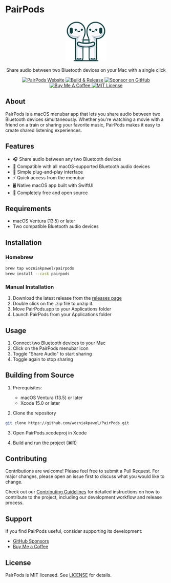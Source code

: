# PairPods

<p align="center">
  <img src="PairPods/Assets.xcassets/AppIcon.appiconset/icon_128x128.png" width="128" height="128" alt="PairPods Icon">
</p>

<p align="center">
  Share audio between two Bluetooth devices on your Mac with a single click
</p>

<p align="center">
  <a href="https://pairpods.app">
    <img src="https://img.shields.io/badge/Website-pairpods.app-blue.svg" alt="PairPods Website">
  </a>
  <a href="https://github.com/wozniakpawel/PairPods/actions/workflows/release.yml">
    <img src="https://github.com/wozniakpawel/PairPods/actions/workflows/release.yml/badge.svg" alt="Build & Release">
  </a>
  <a href="https://github.com/sponsors/wozniakpawel">
    <img src="https://img.shields.io/badge/Sponsor-GitHub-ea4aaa.svg" alt="Sponsor on GitHub">
  </a>
  <a href="https://www.buymeacoffee.com/wozniakpawel">
    <img src="https://img.shields.io/badge/Buy%20Me%20a%20Coffee-Support-yellow.svg" alt="Buy Me A Coffee">
  </a>
  <a href="LICENSE">
    <img src="https://img.shields.io/badge/License-MIT-blue.svg" alt="MIT License">
  </a>
</p>

## About

PairPods is a macOS menubar app that lets you share audio between two Bluetooth devices simultaneously. Whether you're watching a movie with a friend on a train or sharing your favorite music, PairPods makes it easy to create shared listening experiences.

## Features

- 🎧 Share audio between any two Bluetooth devices
- 🎵 Compatible with all macOS-supported Bluetooth audio devices
- 🔌 Simple plug-and-play interface
- ⚡️ Quick access from the menubar
- 🖥️ Native macOS app built with SwiftUI
- 💯 Completely free and open source

## Requirements

- macOS Ventura (13.5) or later
- Two compatible Bluetooth audio devices

## Installation

### Homebrew

```bash
brew tap wozniakpawel/pairpods
brew install --cask pairpods
```

### Manual Installation

1. Download the latest release from the [releases page](https://github.com/wozniakpawel/PairPods/releases)
2. Double click on the .zip file to unzip it.
3. Move PairPods.app to your Applications folder
4. Launch PairPods from your Applications folder

## Usage

1. Connect two Bluetooth devices to your Mac
2. Click on the PairPods menubar icon
3. Toggle "Share Audio" to start sharing
4. Toggle again to stop sharing

## Building from Source

1. Prerequisites:
   - macOS Ventura (13.5) or later
   - Xcode 15.0 or later

2. Clone the repository
```bash
git clone https://github.com/wozniakpawel/PairPods.git
```

3. Open PairPods.xcodeproj in Xcode

4. Build and run the project (⌘R)

## Contributing

Contributions are welcome! Please feel free to submit a Pull Request. For major changes, please open an issue first to discuss what you would like to change.

Check out our [Contributing Guidelines](https://github.com/wozniakpawel/PairPods/blob/main/CONTRIBUTING.md) for detailed instructions on how to contribute to the project, including our development workflow and release process.

## Support

If you find PairPods useful, consider supporting its development:

- [GitHub Sponsors](https://github.com/sponsors/wozniakpawel)
- [Buy Me a Coffee](https://www.buymeacoffee.com/wozniakpawel)

## License

PairPods is MIT licensed. See [LICENSE](LICENSE) for details.
